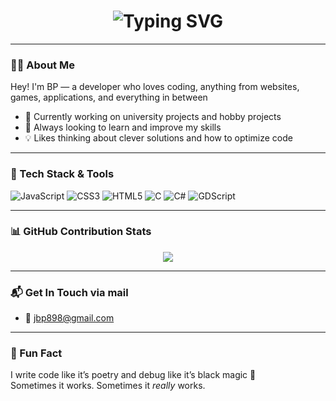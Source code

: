 <h1 align="center">
  <img src="https://readme-typing-svg.herokuapp.com?font=Fira+Code&duration=3000&pause=1000&center=true&vCenter=true&width=435&lines=Hey%2C+I'm+Bepe+%F0%9F%91%8B;Code.+Build.+Repeat.;Occasionally+sleep+%E2%98%95%EF%B8%8F" alt="Typing SVG" />
</h1>

---

### 👨‍💻 About Me

Hey! I'm BP — a developer who loves coding, anything from websites, games, applications, and everything in between
- 🔭 Currently working on university projects and hobby projects
- 🌱 Always looking to learn and improve my skills
- 💡 Likes thinking about clever solutions and how to optimize code

---

### 🔧 Tech Stack & Tools

![JavaScript](https://img.shields.io/badge/-JavaScript-black?style=flat-square&logo=javascript)
![CSS3](https://img.shields.io/badge/-CSS3-black?style=flat-square&logo=css3&logoColor=1572B6)
![HTML5](https://img.shields.io/badge/-HTML5-black?style=flat-square&logo=html5)
![C](https://img.shields.io/badge/-C-black?style=flat-square&logo=c)
![C#](https://img.shields.io/badge/-C-black?style=flat-square&logo=c)
![GDScript](https://img.shields.io/badge/-GDScript-black?style=flat-square&logo=godot-engine&logoColor=478CBF)

---

### 📊 GitHub Contribution Stats

<p align="center">
  <img src="https://github-readme-streak-stats.herokuapp.com/?user=ctrl-alt-bepe&theme=radical&hide_border=true" />
</p>

---

### 📬 Get In Touch via mail

- 📧 [jbp898@gmail.com](mailto:jbp898@gmail.com)

---

### 🎉 Fun Fact

I write code like it’s poetry and debug like it’s black magic 🔮  
Sometimes it works. Sometimes it *really* works.
